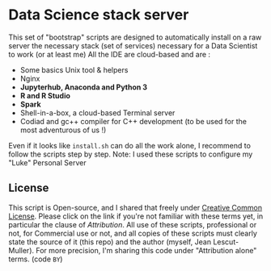 # Data Science stack server
This set of "bootstrap" scripts are designed to automatically install on a raw server the necessary stack (set of services) necessary for a Data Scientist to work (or at least me)
All the IDE are cloud-based and are :

- Some basics Unix tool & helpers
- Nginx
- **Jupyterhub, Anaconda and Python 3**
- **R and R Studio**
- **Spark**
- Shell-in-a-box, a cloud-based Terminal server
- Codiad and gc++ compiler for C++ development (to be used for the most adventurous of us !)

Even if it looks like `install.sh` can do all the work alone, I recommend to follow the scripts step by step.
Note: I used these scripts to configure my "Luke" Personal Server

## License
This script is Open-source, and I shared that freely under [Creative Common License](https://en.wikipedia.org/wiki/Creative_Commons_license). Please click on the link if you're not familiar with these terms yet, in particular the clause of *Attribution*.
All use of these scripts, professional or not, for Commercial use or not, and all copies of these scripts must clearly state the source of it (this repo) and the author (myself, Jean Lescut-Muller).
For more precision, I'm sharing this code under "Attribution alone" terms. (code `BY`)
